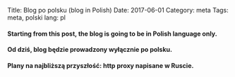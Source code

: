 Title: Blog po polsku (blog in Polish)
Date: 2017-06-01
Category: meta
Tags: meta, polski
lang: pl

#### Starting from this post, the blog is going to be in Polish language only.

#### Od dziś, blog będzie prowadzony wyłącznie po polsku.

#### Plany na najbliższą przyszłość: http proxy napisane w Ruscie.
